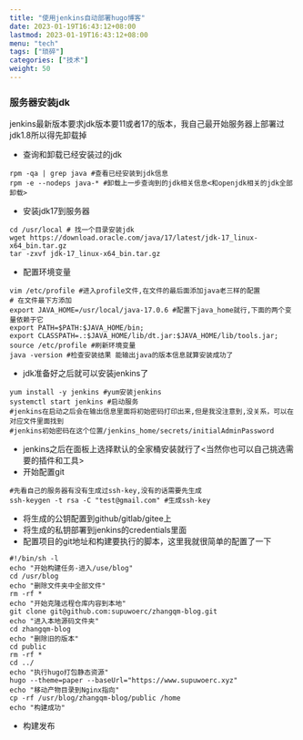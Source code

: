 ```yaml
---
title: "使用jenkins自动部署hugo博客"
date: 2023-01-19T16:43:12+08:00
lastmod: 2023-01-19T16:43:12+08:00
menu: "tech"
tags: ["琐碎"]
categories: ["技术"]
weight: 50
---
```


### 服务器安装jdk
jenkins最新版本要求jdk版本要11或者17的版本，我自己最开始服务器上部署过jdk1.8所以得先卸载掉

* 查询和卸载已经安装过的jdk

```
rpm -qa | grep java #查看已经安装到jdk信息
rpm -e --nodeps java-* #卸载上一步查询到的jdk相关信息<和openjdk相关的jdk全部卸载>
```

* 安装jdk17到服务器 

```
cd /usr/local # 找一个目录安装jdk
wget https://download.oracle.com/java/17/latest/jdk-17_linux-x64_bin.tar.gz
tar -zxvf jdk-17_linux-x64_bin.tar.gz 
```

* 配置环境变量

```
vim /etc/profile #进入profile文件,在文件的最后面添加java老三样的配置
# 在文件最下方添加
export JAVA_HOME=/usr/local/java-17.0.6 #配置下java_home就行,下面的两个变量依赖于它
export PATH=$PATH:$JAVA_HOME/bin;
export CLASSPATH=.:$JAVA_HOME/lib/dt.jar:$JAVA_HOME/lib/tools.jar;
source /etc/profile #刷新环境变量
java -version #检查安装结果 能输出java的版本信息就算安装成功了
```

* jdk准备好之后就可以安装jenkins了

```
yum install -y jenkins #yum安装jenkins
systemctl start jenkins #启动服务
#jenkins在启动之后会在输出信息里面将初始密码打印出来,但是我没注意到,没关系，可以在对应文件里面找到
#jenkins初始密码在这个位置/jenkins_home/secrets/initialAdminPassword
```

* jenkins之后在面板上选择默认的全家桶安装就行了<当然你也可以自己挑选需要的插件和工具>
* 开始配置git

```
#先看自己的服务器有没有生成过ssh-key,没有的话需要先生成
ssh-keygen -t rsa -C "test@gmail.com" #生成ssh-key
```

* 将生成的公钥配置到github/gitlab/gitee上
* 将生成的私钥部署到jenkins的credentials里面
* 配置项目的git地址和构建要执行的脚本，这里我就很简单的配置了一下

```
#!/bin/sh -l
echo "开始构建任务-进入/use/blog"
cd /usr/blog
echo "删除文件夹中全部文件"
rm -rf *
echo "开始克隆远程仓库内容到本地"
git clone git@github.com:supuwoerc/zhangqm-blog.git
echo "进入本地源码文件夹"
cd zhangqm-blog
echo "删除旧的版本"
cd public
rm -rf *
cd ../
echo "执行hugo打包静态资源"
hugo --theme=paper --baseUrl="https://www.supuwoerc.xyz"
echo "移动产物目录到Nginx指向"
cp -rf /usr/blog/zhangqm-blog/public /home
echo "构建成功"
```

* 构建发布
